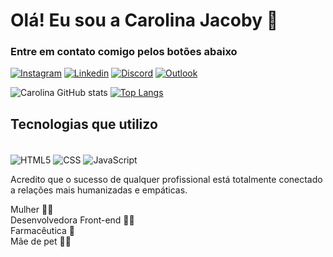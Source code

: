 # Olá! Eu sou a Carolina Jacoby 👋


### Entre em contato comigo pelos botões abaixo           

[![Instagram](https://img.shields.io/badge/Instagram-E4405F?style=for-the-badge&logo=instagram&logoColor=white)](https://www.instagram.com/sapanatech) [![Linkedin](https://img.shields.io/badge/LinkedIn-0077B5?style=for-the-badge&logo=linkedin&logoColor=white)](https://www.linkedin.com/in/ana-carolina-jacoby-%F0%9F%8C%88-5b706b106/) [![Discord](https://img.shields.io/badge/Discord-7289DA?style=for-the-badge&logo=discord&logoColor=white)](https://www.linkedin.com/in/ana-carolina-jacoby-%F0%9F%8C%88-5b706b106/) [![Outlook](https://img.shields.io/badge/Microsoft_Outlook-0078D4?style=for-the-badge&logo=microsoft-outlook&logoColor=white)](carolinajacoby@outlook.com/)

![Carolina GitHub stats](https://github-readme-stats.vercel.app/api?username=carolinajacoby&show_icons=true&theme=radical) 
[![Top Langs](https://github-readme-stats.vercel.app/api/top-langs/?username=carolinajacoby)](https://github.com/anuraghazra/github-readme-stats)

## Tecnologias que utilizo
<div style = "display: inline-block"> <br/>
    <img align = "center" alt = "HTML5" src= "https://img.shields.io/badge/HTML5-E34F26?style=for-the-badge&logo=html5&logoColor=white" />
    <img align = "center" alt = "CSS"  src="https://img.shields.io/badge/CSS3-1572B6?style=for-the-badge&logo=css3&logoColor=white" />
    <img align = "center" alt = "JavaScript"  src="https://img.shields.io/badge/JavaScript-323330?style=for-the-badge&logo=javascript&logoColor=F7DF1E" /> </div>  <br>
    
 Acredito que o sucesso de qualquer profissional está totalmente conectado a relações mais humanizadas e empáticas. <br>
 
 Mulher 🏳️‍🌈 <br>
 Desenvolvedora Front-end 👩‍💻 <br>
 Farmacêutica 💊 <br>
 Mãe de pet 🐶🐶 <br>

